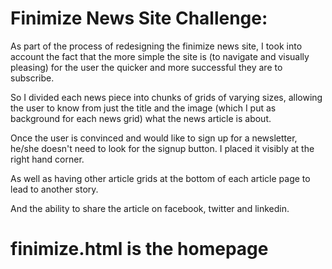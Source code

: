 # Finimize News Site Challenge:

As part of the process of redesigning the finimize news site, I took into account the fact that the more simple the site is (to navigate and visually pleasing) for the user the quicker and more successful they are to subscribe.

So I divided each news piece into chunks of grids of varying sizes, allowing the user to know from just the title and the image (which I put as background for each news grid) what the news article is about.

Once the user is convinced and would like to sign up for a newsletter, he/she doesn't need to look for the signup button. I placed it visibly at the right hand corner.

As well as having other article grids at the bottom of each article page to lead to another story.

And the ability to share the article on facebook, twitter and linkedin.

# finimize.html is the homepage
